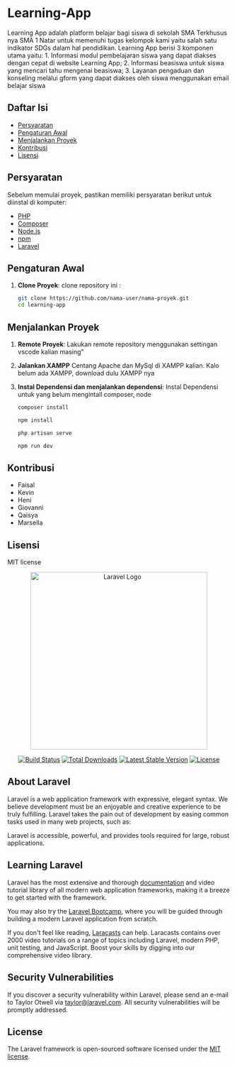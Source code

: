 # Learning-App

Learning App adalah platform belajar bagi siswa di sekolah SMA Terkhusus nya SMA 1 Natar untuk memenuhi tugas kelompok kami yaitu salah satu indikator SDGs dalam hal pendidikan. Learning App berisi 3 komponen utama yaitu: 1. Informasi modul pembelajaran siswa yang dapat diakses dengan cepat di website Learning App; 2. Informasi beasiswa untuk siswa yang mencari tahu mengenai beasiswa; 3. Layanan pengaduan dan konseling melalui gform yang dapat diakses oleh siswa menggunakan email belajar siswa 

## Daftar Isi

- [Persyaratan](#persyaratan)
- [Pengaturan Awal](#pengaturan-awal)
- [Menjalankan Proyek](#menjalankan-proyek)
- [Kontribusi](#kontribusi)
- [Lisensi](#lisensi)

## Persyaratan

Sebelum memulai proyek, pastikan memiliki persyaratan berikut untuk diinstal di komputer:

- [PHP](https://www.php.net/)
- [Composer](https://getcomposer.org/)
- [Node.js](https://nodejs.org/)
- [npm](https://www.npmjs.com/)
- [Laravel](https://laravel.com/)

## Pengaturan Awal

1. **Clone Proyek**: clone repository ini : 

   ```bash
   git clone https://github.com/nama-user/nama-proyek.git
   cd learning-app
   ```

## Menjalankan Proyek
1. **Remote Proyek**: 
    Lakukan remote repository menggunakan settingan vscode kalian masing"

2. **Jalankan XAMPP**
   Centang Apache dan MySql di XAMPP kalian.
   Kalo belum ada XAMPP, download dulu XAMPP nya

3. **Instal Dependensi dan menjalankan dependensi**:
    Instal Dependensi untuk yang belum mengintall composer, node
    ```bash
    composer install
    ```
    
    ```bash
    npm install
    ```
    
    ```bash
    php artisan serve
    ```

    ```bash
    npm run dev
    ```

## Kontribusi
- Faisal
- Kevin
- Heni
- Giovanni
- Qaisya
- Marsella

## Lisensi
MIT license

<p align="center"><a href="https://laravel.com" target="_blank"><img src="https://raw.githubusercontent.com/laravel/art/master/logo-lockup/5%20SVG/2%20CMYK/1%20Full%20Color/laravel-logolockup-cmyk-red.svg" width="400" alt="Laravel Logo"></a></p>

<p align="center">
<a href="https://github.com/laravel/framework/actions"><img src="https://github.com/laravel/framework/workflows/tests/badge.svg" alt="Build Status"></a>
<a href="https://packagist.org/packages/laravel/framework"><img src="https://img.shields.io/packagist/dt/laravel/framework" alt="Total Downloads"></a>
<a href="https://packagist.org/packages/laravel/framework"><img src="https://img.shields.io/packagist/v/laravel/framework" alt="Latest Stable Version"></a>
<a href="https://packagist.org/packages/laravel/framework"><img src="https://img.shields.io/packagist/l/laravel/framework" alt="License"></a>
</p>


## About Laravel

Laravel is a web application framework with expressive, elegant syntax. We believe development must be an enjoyable and creative experience to be truly fulfilling. Laravel takes the pain out of development by easing common tasks used in many web projects, such as:

Laravel is accessible, powerful, and provides tools required for large, robust applications.

## Learning Laravel

Laravel has the most extensive and thorough [documentation](https://laravel.com/docs) and video tutorial library of all modern web application frameworks, making it a breeze to get started with the framework.

You may also try the [Laravel Bootcamp](https://bootcamp.laravel.com), where you will be guided through building a modern Laravel application from scratch.

If you don't feel like reading, [Laracasts](https://laracasts.com) can help. Laracasts contains over 2000 video tutorials on a range of topics including Laravel, modern PHP, unit testing, and JavaScript. Boost your skills by digging into our comprehensive video library.

## Security Vulnerabilities

If you discover a security vulnerability within Laravel, please send an e-mail to Taylor Otwell via [taylor@laravel.com](mailto:taylor@laravel.com). All security vulnerabilities will be promptly addressed.

## License

The Laravel framework is open-sourced software licensed under the [MIT license](https://opensource.org/licenses/MIT).
